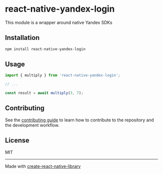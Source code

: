 # react-native-yandex-login

This module is a wrapper around native Yandex SDKs

## Installation

```sh
npm install react-native-yandex-login
```

## Usage

```js
import { multiply } from 'react-native-yandex-login';

// ...

const result = await multiply(3, 7);
```

## Contributing

See the [contributing guide](CONTRIBUTING.md) to learn how to contribute to the repository and the development workflow.

## License

MIT

---

Made with [create-react-native-library](https://github.com/callstack/react-native-builder-bob)
